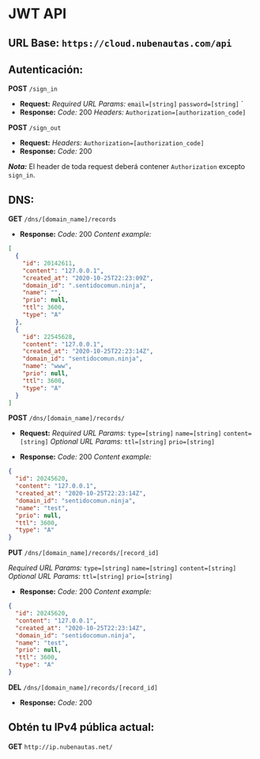 # JWT API

## URL Base: `https://cloud.nubenautas.com/api`

## Autenticación:

__POST__ `/sign_in`
* **Request:**
*Required URL Params:*
  `email=[string]`
  `password=[string]`
`
* **Response:**
*Code:* 200
*Headers:*
`Authorization=[authorization_code]`

__POST__ `/sign_out`
* **Request:**
*Headers:*
`Authorization=[authorization_code]`
* **Response:**
*Code:* 200

***Nota:*** El header de toda request deberá contener `Authorization` excepto `sign_in`.
## DNS:
__GET__ `/dns/[domain_name]/records`

* **Response:**
*Code:* 200
*Content example:*
```json
[
  {
    "id": 20142611,
    "content": "127.0.0.1",
    "created_at": "2020-10-25T22:23:09Z",
    "domain_id": ".sentidocomun.ninja",
    "name": "",
    "prio": null,
    "ttl": 3600,
    "type": "A"
  },
  {
    "id": 22545628,
    "content": "127.0.0.1",
    "created_at": "2020-10-25T22:23:14Z",
    "domain_id": "sentidocomun.ninja",
    "name": "www",
    "prio": null,
    "ttl": 3600,
    "type": "A"
  }
]
```

__POST__ `/dns/[domain_name]/records/`
* **Request:**
*Required URL Params:*
  `type=[string]`
  `name=[string]`
  `content=[string]`
*Optional URL Params:*
  `ttl=[string]`
  `prio=[string]`


* **Response:**
*Code:* 200
*Content example:*
```json
{
  "id": 20245620,
  "content": "127.0.0.1",
  "created_at": "2020-10-25T22:23:14Z",
  "domain_id": "sentidocomun.ninja",
  "name": "test",
  "prio": null,
  "ttl": 3600,
  "type": "A"
}
```

__PUT__ `/dns/[domain_name]/records/[record_id]`

*Required URL Params:*
  `type=[string]`
  `name=[string]`
  `content=[string]`
*Optional URL Params:*
  `ttl=[string]`
  `prio=[string]`
* **Response:**
*Code:* 200
*Content example:*
```json
{
  "id": 20245620,
  "content": "127.0.0.1",
  "created_at": "2020-10-25T22:23:14Z",
  "domain_id": "sentidocomun.ninja",
  "name": "test",
  "prio": null,
  "ttl": 3600,
  "type": "A"
}
```

__DEL__ `/dns/[domain_name]/records/[record_id]`
* **Response:**
*Code:* 200

## Obtén tu IPv4 pública actual:

__GET__ `http://ip.nubenautas.net/`
